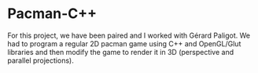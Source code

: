 Pacman-C++
==========

For this project, we have been paired and I worked with Gérard Paligot.  We had to program a regular 2D pacman game using C++ and OpenGL/Glut libraries and then modify the game to render it in 3D (perspective and parallel projections).
